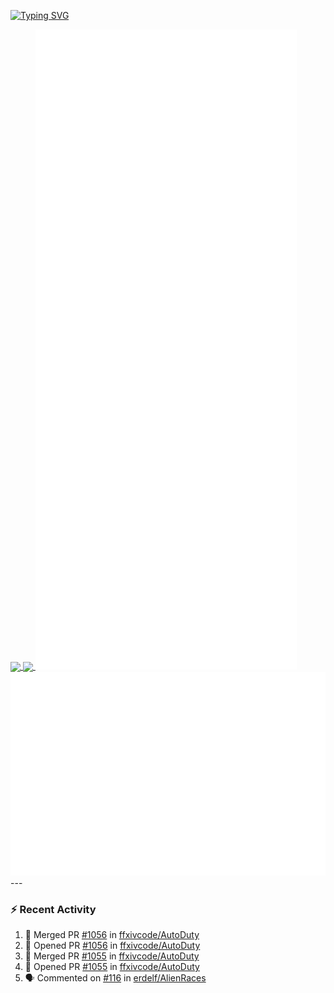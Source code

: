 [![Typing SVG](https://readme-typing-svg.demolab.com?font=Fira+Code&duration=1000&pause=1000&multiline=true&repeat=false&width=435&lines=Simon+Latusek+%7C+Gameplay+Engineer)](https://git.io/typing-svg)

<a href="https://github.com/anuraghazra/github-readme-stats">
  <img height=200 align="center" src="https://github-readme-stats.vercel.app/api?username=erdelf&theme=radical" />
</a>
<a href="https://github.com/anuraghazra/convoychat">
  <img height=200 align="center" src="https://streak-stats.demolab.com?user=erdelf&theme=radical&mode=weekly" />
</a>

<picture>
  <img src="/github-metrics.svg" alt="Metrics">
</picture>

<picture>
  <img src="/github-metrics-achievements.svg" alt="Achievements">
</picture>
---

### :zap: Recent Activity
<!--START_SECTION:activity-->
1. 🎉 Merged PR [#1056](https://github.com/ffxivcode/AutoDuty/pull/1056) in [ffxivcode/AutoDuty](https://github.com/ffxivcode/AutoDuty)
2. 💪 Opened PR [#1056](https://github.com/ffxivcode/AutoDuty/pull/1056) in [ffxivcode/AutoDuty](https://github.com/ffxivcode/AutoDuty)
3. 🎉 Merged PR [#1055](https://github.com/ffxivcode/AutoDuty/pull/1055) in [ffxivcode/AutoDuty](https://github.com/ffxivcode/AutoDuty)
4. 💪 Opened PR [#1055](https://github.com/ffxivcode/AutoDuty/pull/1055) in [ffxivcode/AutoDuty](https://github.com/ffxivcode/AutoDuty)
5. 🗣 Commented on [#116](https://github.com/erdelf/AlienRaces/issues/116#issuecomment-3148481746) in [erdelf/AlienRaces](https://github.com/erdelf/AlienRaces)
<!--END_SECTION:activity-->

<!--
**erdelf/erdelf** is a ✨ _special_ ✨ repository because its `README.md` (this file) appears on your GitHub profile.

Here are some ideas to get you started:

- 🔭 I’m currently working on ...
- 🌱 I’m currently learning ...
- 👯 I’m looking to collaborate on ...
- 🤔 I’m looking for help with ...
- 💬 Ask me about ...
- 📫 How to reach me: ...
- 😄 Pronouns: ...
- ⚡ Fun fact: ...
-->

